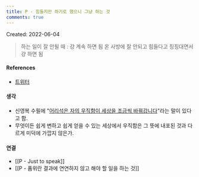 ```yaml
---
title: P - 힘들지만 하기로 했으니 그냥 하는 것
comments: true
---
```


Created: 2022-06-04

>하는 일이 잘 안될 때 : 걍 계속 하면 됨 온 사방에 잘 안되고 힘들다고 징징대면서 걍 하면 됨

#### References
- [트위터](https://twitter.com/onyu_zzangcat/status/1490319259385270279)

#### 생각
- 신영복 수필에 "[어리석은 자의 우직함이 세상을 조금씩 바꿔갑니다](https://small.dic.daum.net/word/view.do?wordid=kkw000952409&supid=kku011066026)"라는 말이 있다고 함. 
- 무엇이든 쉽게 변하고 쉽게 얻을 수 있는 세상에서 우직함은 그 뜻에 내포된 것과 다르게 미덕에 가깝지 않은가.

#### 연결
- [[P - Just to speak]]
- [[P - 품위란 결과에 연연하지 않고 해야 할 일을 하는 것]]